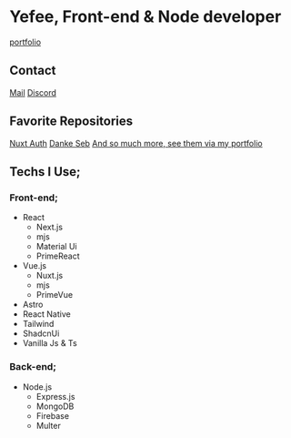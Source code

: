 # Yefee, Front-end & Node developer
[portfolio](https://portfolio-yefee8.vercel.app/)

## Contact
[Mail](mailto:findikliyavuzefe@gmail.com)
[Discord](https://discord.com/users/420291800905940992)

## Favorite Repositories
[Nuxt Auth](https://github.com/Yefee8/nuxt-auth)
[Danke Seb](https://github.com/Yefee8/dankeseb)
[And so much more, see them via my portfolio](https://github.com/Yefee8/portfolio)

## Techs I Use;

### Front-end;
* React
  * Next.js
  * mjs
  * Material Ui
  * PrimeReact
* Vue.js
  * Nuxt.js
  * mjs
  * PrimeVue
* Astro
* React Native
* Tailwind
* ShadcnUi
* Vanilla Js & Ts

### Back-end;
* Node.js
  * Express.js
  * MongoDB
  * Firebase
  * Multer
